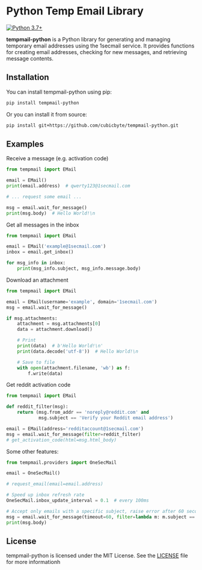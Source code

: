 # Python Temp Email Library

[![Python 3.7+](https://img.shields.io/badge/python-3.7+-blue.svg)](https://www.python.org/downloads)

**tempmail-python** is a Python library for generating and managing temporary email addresses using the 1secmail service. It provides functions for creating email addresses, checking for new messages, and retrieving message contents.

## Installation
You can install tempmail-python using pip:
```bash
pip install tempmail-python
```

Or you can install it from source:
```bash
pip install git+https://github.com/cubicbyte/tempmail-python.git
```

## Examples

Receive a message (e.g. activation code)
```python
from tempmail import EMail

email = EMail()
print(email.address)  # qwerty123@1secmail.com

# ... request some email ...

msg = email.wait_for_message()
print(msg.body)  # Hello World!\n
```

Get all messages in the inbox
```python
from tempmail import EMail

email = EMail('example@1secmail.com')
inbox = email.get_inbox()

for msg_info in inbox:
    print(msg_info.subject, msg_info.message.body)
```

Download an attachment
```python
from tempmail import EMail

email = EMail(username='example', domain='1secmail.com')
msg = email.wait_for_message()

if msg.attachments:
    attachment = msg.attachments[0]
    data = attachment.download()

    # Print
    print(data)  # b'Hello World!\n'
    print(data.decode('utf-8'))  # Hello World!\n

    # Save to file
    with open(attachment.filename, 'wb') as f:
        f.write(data)
```

Get reddit activation code
```python
from tempmail import EMail

def reddit_filter(msg):
    return (msg.from_addr == 'noreply@reddit.com' and
            msg.subject == 'Verify your Reddit email address')

email = EMail(address='redditaccount@1secmail.com')
msg = email.wait_for_message(filter=reddit_filter)
# get_activation_code(html=msg.html_body)
```

Some other features:
```python
from tempmail.providers import OneSecMail

email = OneSecMail()

# request_email(email=email.address)

# Speed up inbox refresh rate
OneSecMail.inbox_update_interval = 0.1  # every 100ms

# Accept only emails with a specific subject, raise error after 60 seconds
msg = email.wait_for_message(timeout=60, filter=lambda m: m.subject == 'Hello World!')
print(msg.body)
```

## License
tempmail-python is licensed under the MIT License. See the [LICENSE](LICENSE) file for more informationh
